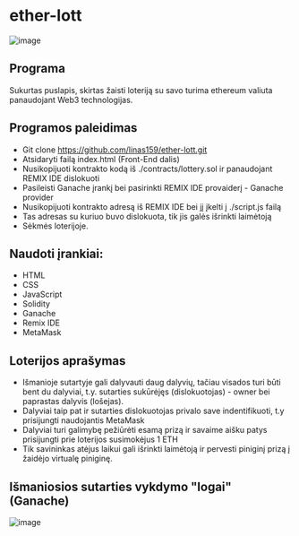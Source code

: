 # ether-lott

![image](https://user-images.githubusercontent.com/93277316/207666291-1fd1236e-6a1e-4249-83f3-4a269a408826.png)


## Programa
Sukurtas puslapis, skirtas žaisti loteriją su savo turima ethereum valiuta panaudojant Web3 technologijas.

## Programos paleidimas
- Git clone https://github.com/linas159/ether-lott.git
- Atsidaryti failą index.html (Front-End dalis)
- Nusikopijuoti kontrakto kodą iš ./contracts/lottery.sol ir panaudojant REMIX IDE dislokuoti
- Pasileisti Ganache įrankį bei pasirinkti REMIX IDE provaiderį - Ganache provider
- Nusikopijuoti kontrakto adresą iš REMIX IDE bei jį įkelti į ./script.js failą
- Tas adresas su kuriuo buvo dislokuota, tik jis galės išrinkti laimėtoją
- Sėkmės loterijoje.

## Naudoti įrankiai:
- HTML
- CSS
- JavaScript
- Solidity
- Ganache
- Remix IDE
- MetaMask

## Loterijos aprašymas
- Išmanioje sutartyje gali dalyvauti daug dalyvių, tačiau visados turi būti bent du dalyviai, t.y. sutarties sukūrėjęs (dislokuotojas) - owner bei paprastas dalyvis (lošejas).
- Dalyviai taip pat ir sutarties dislokuotojas privalo save indentifikuoti, t.y prisijungti naudojantis MetaMask
- Dalyviai turi galimybę pežiūrėti esamą prizą ir savaime aišku patys prisijungti prie loterijos susimokėjus 1 ETH
- Tik savininkas atėjus laikui gali išrinkti laimėtoją ir pervesti piniginį prizą į žaidėjo virtualę piniginę.

##  Išmaniosios sutarties vykdymo "logai" (Ganache)
![image](https://user-images.githubusercontent.com/93277316/207669208-24bceb45-8c56-4476-b3ab-45e28d0be046.png)


